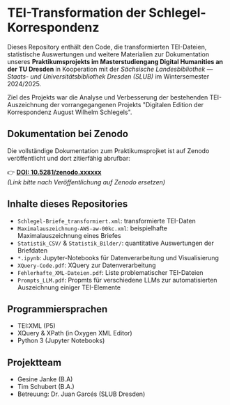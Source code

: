 # TEI-Transformation der Schlegel-Korrespondenz

Dieses Repository enthält den Code, die transformierten TEI-Dateien, statistische Auswertungen und weitere Materialien zur Dokumentation unseres **Praktikumsprojekts im Masterstudiengang Digital Humanities an der TU Dresden** in Kooperation mit der *Sächsische Landesbibliothek — Staats- und Universitätsbibliothek Dresden (SLUB)* im Wintersemester 2024/2025.

Ziel des Projekts war die Analyse und Verbesserung der bestehenden TEI-Auszeichnung der vorrangegangenen Projekts "Digitalen Edition der Korrespondenz August Wilhelm Schlegels".

## Dokumentation bei Zenodo

Die vollständige Dokumentation zum Praktikumsprojket ist auf Zenodo veröffentlicht und dort zitierfähig abrufbar:

👉 [**DOI: 10.5281/zenodo.xxxxxx**](https://doi.org/10.5281/zenodo.xxxxxx)  
*(Link bitte nach Veröffentlichung auf Zenodo ersetzen)*

## Inhalte dieses Repositories

- `Schlegel-Briefe_transformiert.xml`: transformierte TEI-Daten
- `Maximalauszeichnung-AWS-aw-00kc.xml`: beispielhafte Maximalauszeichnung eines Briefes
- `Statistik_CSV/` & `Statistik_Bilder/`: quantitative Auswertungen der Briefdaten
- `*.ipynb`: Jupyter-Notebooks für Datenverarbeitung und Visualisierung
- `XQuery-Code.pdf`: XQuery zur Datenverarbeitung
- `Fehlerhafte_XML-Dateien.pdf`: Liste problematischer TEI-Dateien
- `Prompts_LLM.pdf`: Propmts für verschiedene LLMs zur automatisierten Auszeichnung einiger TEI-Elemente

## Programmiersprachen

- TEI:XML (P5)
- XQuery & XPath (in Oxygen XML Editor)
- Python 3 (Jupyter Notebooks)

## Projektteam

- Gesine Janke (B.A) 
- Tim Schubert (B.A.)
- Betreuung: Dr. Juan Garcés (SLUB Dresden)


